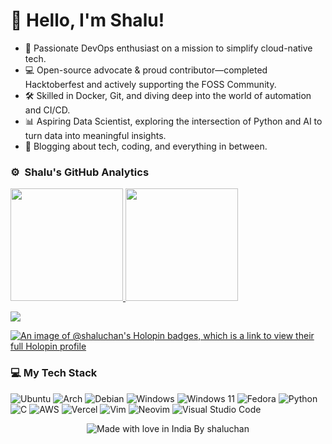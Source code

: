 # 👋 Hello, I'm Shalu!

- 🚀 Passionate DevOps enthusiast on a mission to simplify cloud-native tech.
- 💻 Open-source advocate & proud contributor—completed Hacktoberfest and actively supporting the FOSS Community.
- 🛠️ Skilled in Docker, Git, and diving deep into the world of automation and CI/CD.
- 📊 Aspiring Data Scientist, exploring the intersection of Python and AI to turn data into meaningful insights.
- 🎨 Blogging about tech, coding, and everything in between.

### ⚙️ &nbsp;Shalu's GitHub Analytics
<p align="left">
<a href="https://github.com/shaluchan">
  <img height="180em" src="https://github-stats-alpha.vercel.app/api?username=shaluchan&cc=000&tc=fff&ic=fff&bc=000&count_private=true&include_all_commits=true" />
</a>
<a href="https://github.com/shaluchan">
  <img height="180em" src="https://github-readme-stats.vercel.app/api/top-langs/?username=shaluchan&theme=vision-friendly-dark&count_private=true&layout=compact&langs_count=8&hide_border=true" />
</a>
</p>
<p align = "left">
 <img src="https://github-readme-activity-graph.vercel.app/graph?username=shaluchan&theme=high-contrast">
</p>  

[![An image of @shaluchan's Holopin badges, which is a link to view their full Holopin profile](https://holopin.me/shaluchan)](https://holopin.io/@shaluchan)

### 💻 My Tech Stack
![Ubuntu](https://img.shields.io/badge/Ubuntu-E95420?style=for-the-badge&logo=ubuntu&logoColor=white)
![Arch](https://img.shields.io/badge/Arch%20Linux-1793D1?logo=arch-linux&logoColor=fff&style=for-the-badge)
![Debian](https://img.shields.io/badge/Debian-D70A53?style=for-the-badge&logo=debian&logoColor=white)
![Windows](https://img.shields.io/badge/Windows-0078D6?style=for-the-badge&logo=windows&logoColor=white)
![Windows 11](https://img.shields.io/badge/Windows%2011-%230079d5.svg?style=for-the-badge&logo=Windows%2011&logoColor=white)
![Fedora](https://img.shields.io/badge/Fedora-294172?style=for-the-badge&logo=fedora&logoColor=white)
![Python](https://img.shields.io/badge/python-3670A0?style=for-the-badge&logo=python&logoColor=ffdd54)
![C](https://img.shields.io/badge/c-%2300599C.svg?style=for-the-badge&logo=c&logoColor=white)
![AWS](https://img.shields.io/badge/AWS-%23FF9900.svg?style=for-the-badge&logo=amazon-aws&logoColor=white)
![Vercel](https://img.shields.io/badge/vercel-%23000000.svg?style=for-the-badge&logo=vercel&logoColor=white)
![Vim](https://img.shields.io/badge/VIM-%2311AB00.svg?style=for-the-badge&logo=vim&logoColor=white)
![Neovim](https://img.shields.io/badge/NeoVim-%2357A143.svg?&style=for-the-badge&logo=neovim&logoColor=white)
![Visual Studio Code](https://img.shields.io/badge/Visual%20Studio%20Code-0078d7.svg?style=for-the-badge&logo=visual-studio-code&logoColor=white)

</p>
<p align="center">
<img src="https://madewithlove.now.sh/in?heart=true&colorA=%23000000&colorB=%23d84141&text=India+By+shaluchan" alt="Made with love in India By shaluchan">
</p>
